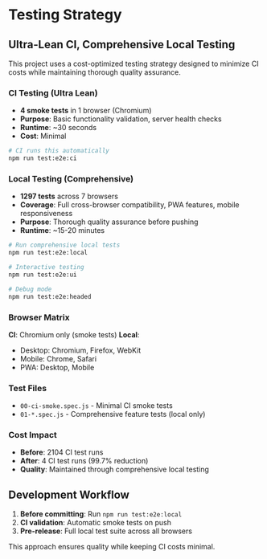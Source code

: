 # Testing Strategy

## Ultra-Lean CI, Comprehensive Local Testing

This project uses a cost-optimized testing strategy designed to minimize CI costs while maintaining thorough quality assurance.

### CI Testing (Ultra Lean)
- **4 smoke tests** in 1 browser (Chromium)
- **Purpose**: Basic functionality validation, server health checks
- **Runtime**: ~30 seconds
- **Cost**: Minimal

```bash
# CI runs this automatically
npm run test:e2e:ci
```

### Local Testing (Comprehensive) 
- **1297 tests** across 7 browsers
- **Coverage**: Full cross-browser compatibility, PWA features, mobile responsiveness
- **Purpose**: Thorough quality assurance before pushing
- **Runtime**: ~15-20 minutes

```bash
# Run comprehensive local tests
npm run test:e2e:local

# Interactive testing
npm run test:e2e:ui

# Debug mode
npm run test:e2e:headed
```

### Browser Matrix
**CI**: Chromium only (smoke tests)
**Local**: 
- Desktop: Chromium, Firefox, WebKit
- Mobile: Chrome, Safari  
- PWA: Desktop, Mobile

### Test Files
- `00-ci-smoke.spec.js` - Minimal CI smoke tests
- `01-*.spec.js` - Comprehensive feature tests (local only)

### Cost Impact
- **Before**: 2104 CI test runs
- **After**: 4 CI test runs (99.7% reduction)
- **Quality**: Maintained through comprehensive local testing

## Development Workflow

1. **Before committing**: Run `npm run test:e2e:local` 
2. **CI validation**: Automatic smoke tests on push
3. **Pre-release**: Full local test suite across all browsers

This approach ensures quality while keeping CI costs minimal.